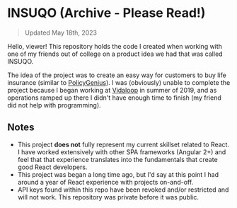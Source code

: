 # INSUQO (Archive - Please Read!)

> Updated May 18th, 2023

Hello, viewer! This repository holds the code I created when working with one of my friends out of college on a product idea we had that was called INSUQO.

The idea of the project was to create an easy way for customers to buy life insurance (similar to [PolicyGenius](https://www.policygenius.com/)). I was (obviously) unable to complete the project because I began working at [Vidaloop](https://www.vidaloop.com/) in summer of 2019, and as operations ramped up there I didn't have enough time to finish (my friend did not help with programming).

## Notes

- This project **does not** fully represent my current skillset related to React. I have worked extensively with other SPA frameworks (Angular 2+) and feel that that experience translates into the fundamentals that create good React developers.
- This project was began a long time ago, but I'd say at this point I had around a year of React experience with projects on-and-off.
- API keys found within this repo have been revoked and/or restricted and will not work. This repository was private before it was public.

